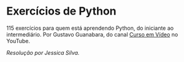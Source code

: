 # **Exercícios de Python**

115 exercícios para quem está aprendendo Python, do iniciante ao intermediário.
Por Gustavo Guanabara, do canal [Curso em Vídeo](https://www.youtube.com/c/CursoemV%C3%ADdeo) no YouTube.

*Resolução por Jessica Silva.*
